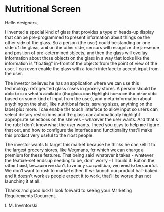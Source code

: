 # Nutritional Screen

Hello designers,

I invented a special kind of glass that provides a type of heads-up display that can be pre-programmed to present information about things on the other side of the glass.  So a person (the user) could be standing on one side of the glass, and on the other side, sensors will recognize the presence and position of pre-determined objects, and then the glass will overlay information about those objects on the glass in a way that looks like the information is "floating" in-front of the objects from the point of view of the user.  I can even enable the glass with a touch interface to accept input from the user.  

The investor believes he has an application where we can use this technology: refrigerated glass cases in grocery stores.  A person should be able to see what's available (the glass can highlight items on the other side based on some kind of input from the user), and meta-information about anything on the shelf, like nutritional facts, serving sizes, anything on the label plus more.  I can enable the touch interface to allow input so users can select dietary restrictions and the glass can automatically highlight appropriate selections on the shelves - whatever the user wants.  And that's the rub: I don't know what the user wants.  I need you guys to help me figure that out, and how to configure the interface and functionality that'll make this product very useful to the most people.  

The investor wants to target this market because he thinks he can sell it to the largest grocery stores, like Wegmans, for which we can charge a premium for these features.  That being said, whatever it takes - whatever the feature-set ends up needing to be, don't worry - I'll build it.  But on the other hand, because we don't have any competition, we need to be careful.  We don't want to rush to market either.  If we launch our product half-baked and it doesn't work as people expect it to work, that'll be worse than not launching it at all.  

Thanks and good luck!  I look forward to seeing your Marketing Requirements Document.

I. M. Inventorski